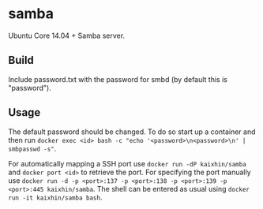 samba
=====
Ubuntu Core 14.04 + Samba server.

Build
-----
Include password.txt with the password for smbd (by default this is "password").

Usage
-----
The default password should be changed. To do so start up a container and then run `docker exec <id> bash -c "echo '<password>\n<password>\n' | smbpasswd -s"`.

For automatically mapping a SSH port use `docker run -dP kaixhin/samba` and `docker port <id>` to retrieve the port.
For specifying the port manually use `docker run -d -p <port>:137 -p <port>:138 -p <port>:139 -p <port>:445 kaixhin/samba`.
The shell can be entered as usual using `docker run -it kaixhin/samba bash`.
